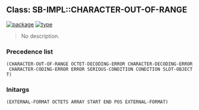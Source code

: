 ## Class: SB-IMPL::CHARACTER-OUT-OF-RANGE
[![package](https://img.shields.io/badge/Package-SB--IMPL-5f9ea0.svg?style=social&colorA=999999)](../) [![type](https://img.shields.io/badge/Type-Class-5f9ea0.svg?style=social&colorA=999999)](../#class) 

> No description.

### Precedence list
```
(CHARACTER-OUT-OF-RANGE OCTET-DECODING-ERROR CHARACTER-DECODING-ERROR
 CHARACTER-CODING-ERROR ERROR SERIOUS-CONDITION CONDITION SLOT-OBJECT T)
```
### Initargs
```
(EXTERNAL-FORMAT OCTETS ARRAY START END POS EXTERNAL-FORMAT)
```
